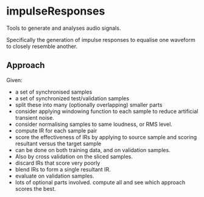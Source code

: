 # impulseResponses

Tools to generate and analyses audio signals.

Specifically the generation of impulse responses to equalise one waveform to closely resemble another.

## Approach

Given:
- a set of synchronised samples
- a set of synchronized test/validation samples
- split these into many (optionally overlapping) smaller parts
- consider applying windowing function to each sample to reduce artificial transient noise.
- consider normalising samples to same loudness, or RMS level. 
- compute IR for each sample pair
- score the effectiveness of IRs by applying to source sample and scoring resultant versus the target sample
- can be done on both training data, and on validation samples. 
- Also by cross validation on the sliced samples.
- discard IRs that score very poorly
- blend IRs to form a single resultant IR.
- evaluate on validation samples.
- lots of optional parts involved. compute all and see which approach scores the best.

